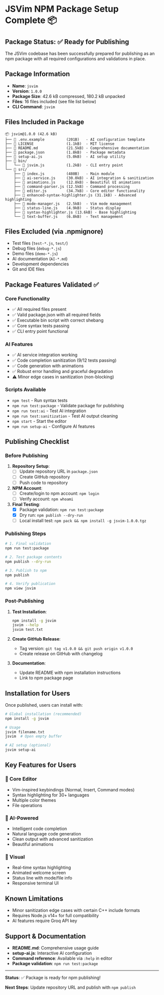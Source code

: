 # JSVim NPM Package Setup Complete 📦

## Package Status: ✅ Ready for Publishing

The JSVim codebase has been successfully prepared for publishing as an npm package with all required configurations and validations in place.

## Package Information

- **Name**: `jsvim`
- **Version**: `1.0.0`
- **Package Size**: 42.6 kB compressed, 180.2 kB unpacked
- **Files**: 16 files included (see file list below)
- **CLI Command**: `jsvim`

## Files Included in Package

```
📦 jsvim@1.0.0 (42.6 kB)
├── 📄 .env.example          (201B)   - AI configuration template
├── 📄 LICENSE               (1.1kB)  - MIT license
├── 📄 README.md             (21.5kB) - Comprehensive documentation
├── 📄 package.json          (1.8kB)  - Package metadata
├── 📄 setup-ai.js           (5.0kB)  - AI setup utility
├── 📁 bin/
│   └── 📄 jsvim.js          (1.2kB)  - CLI entry point
└── 📁 src/
    ├── 📄 index.js          (480B)   - Main module
    ├── 📄 ai-service.js     (30.0kB) - AI integration & sanitization
    ├── 📄 animations.js     (12.8kB) - Beautiful UI animations
    ├── 📄 command-parser.js (12.5kB) - Command processing
    ├── 📄 editor.js         (34.7kB) - Core editor functionality
    ├── 📄 enhanced-syntax-highlighter.js (31.1kB) - Advanced highlighting
    ├── 📄 mode-manager.js   (2.5kB)  - Vim mode management
    ├── 📄 status-line.js    (4.9kB)  - Status display
    ├── 📄 syntax-highlighter.js (13.6kB) - Base highlighting
    └── 📄 text-buffer.js    (6.8kB)  - Text management
```

## Files Excluded (via .npmignore)

- Test files (`test-*.js`, `test/`)
- Debug files (`debug-*.js`)
- Demo files (`demo-*.js`)
- AI documentation (`AI-*.md`)
- Development dependencies
- Git and IDE files

## Package Features Validated ✅

### Core Functionality
- ✅ All required files present
- ✅ Valid package.json with all required fields
- ✅ Executable bin script with correct shebang
- ✅ Core syntax tests passing
- ✅ CLI entry point functional

### AI Features
- ✅ AI service integration working
- ✅ Code completion sanitization (9/12 tests passing)
- ✅ Code generation with animations
- ✅ Robust error handling and graceful degradation
- ⚠️  Minor edge cases in sanitization (non-blocking)

### Scripts Available
- `npm test` - Run syntax tests
- `npm run test:package` - Validate package for publishing
- `npm run test:ai` - Test AI integration
- `npm run test:sanitization` - Test AI output cleaning
- `npm start` - Start the editor
- `npm run setup-ai` - Configure AI features

## Publishing Checklist

### Before Publishing
1. **Repository Setup**:
   - [ ] Update repository URL in `package.json`
   - [ ] Create GitHub repository
   - [ ] Push code to repository

2. **NPM Account**:
   - [ ] Create/login to npm account: `npm login`
   - [ ] Verify account: `npm whoami`

3. **Final Testing**:
   - [x] Package validation: `npm run test:package`
   - [x] Dry run: `npm publish --dry-run`
   - [ ] Local install test: `npm pack && npm install -g jsvim-1.0.0.tgz`

### Publishing Steps

```bash
# 1. Final validation
npm run test:package

# 2. Test package contents
npm publish --dry-run

# 3. Publish to npm
npm publish

# 4. Verify publication
npm view jsvim
```

### Post-Publishing

1. **Test Installation**:
   ```bash
   npm install -g jsvim
   jsvim --help
   jsvim test.txt
   ```

2. **Create GitHub Release**:
   - Tag version: `git tag v1.0.0 && git push origin v1.0.0`
   - Create release on GitHub with changelog

3. **Documentation**:
   - Update README with npm installation instructions
   - Link to npm package page

## Installation for Users

Once published, users can install with:

```bash
# Global installation (recommended)
npm install -g jsvim

# Usage
jsvim filename.txt
jsvim  # Open empty buffer

# AI setup (optional)
jsvim setup-ai
```

## Key Features for Users

### 🎯 Core Editor
- Vim-inspired keybindings (Normal, Insert, Command modes)
- Syntax highlighting for 30+ languages
- Multiple color themes
- File operations

### 🤖 AI-Powered
- Intelligent code completion
- Natural language code generation
- Clean output with advanced sanitization
- Beautiful animations

### 🎨 Visual
- Real-time syntax highlighting
- Animated welcome screen
- Status line with mode/file info
- Responsive terminal UI

## Known Limitations

- Minor sanitization edge cases with certain C++ include formats
- Requires Node.js v14+ for full compatibility
- AI features require Groq API key

## Support & Documentation

- **README.md**: Comprehensive usage guide
- **setup-ai.js**: Interactive AI configuration
- **Command reference**: Available via `:help` in editor
- **Package validation**: `npm run test:package`

---

**Status**: ✅ Package is ready for npm publishing!

**Next Steps**: Update repository URL and publish with `npm publish`
